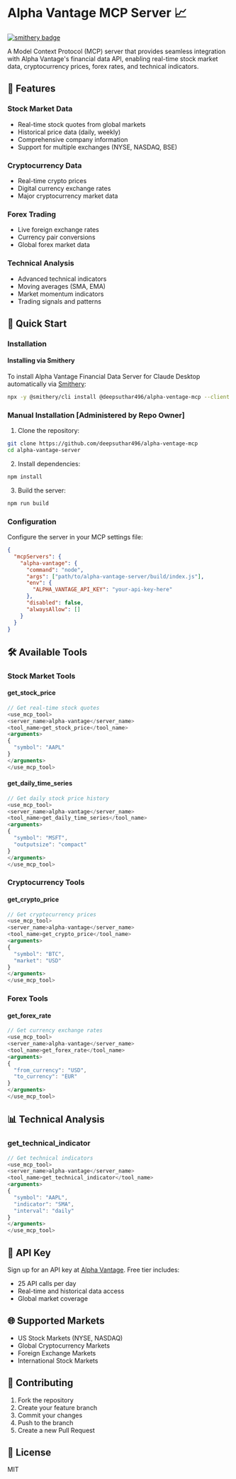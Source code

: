 # Alpha Vantage MCP Server 📈
[![smithery badge](https://smithery.ai/badge/@deepsuthar496/alpha-ventage-mcp)](https://smithery.ai/server/@deepsuthar496/alpha-ventage-mcp)

A Model Context Protocol (MCP) server that provides seamless integration with Alpha Vantage's financial data API, enabling real-time stock market data, cryptocurrency prices, forex rates, and technical indicators.

## 🌟 Features

### Stock Market Data
- Real-time stock quotes from global markets
- Historical price data (daily, weekly)
- Comprehensive company information
- Support for multiple exchanges (NYSE, NASDAQ, BSE)

### Cryptocurrency Data
- Real-time crypto prices
- Digital currency exchange rates
- Major cryptocurrency market data

### Forex Trading
- Live foreign exchange rates
- Currency pair conversions
- Global forex market data

### Technical Analysis
- Advanced technical indicators
- Moving averages (SMA, EMA)
- Market momentum indicators
- Trading signals and patterns

## 🚀 Quick Start

### Installation

#### Installing via Smithery

To install Alpha Vantage Financial Data Server for Claude Desktop automatically via [Smithery](https://smithery.ai/server/@deepsuthar496/alpha-ventage-mcp):

```bash
npx -y @smithery/cli install @deepsuthar496/alpha-ventage-mcp --client claude
```

### Manual Installation [Administered by Repo Owner]

1. Clone the repository:
```bash
git clone https://github.com/deepsuthar496/alpha-ventage-mcp
cd alpha-vantage-server
```

2. Install dependencies:
```bash
npm install
```

3. Build the server:
```bash
npm run build
```

### Configuration

Configure the server in your MCP settings file:

```json
{
  "mcpServers": {
    "alpha-vantage": {
      "command": "node",
      "args": ["path/to/alpha-vantage-server/build/index.js"],
      "env": {
        "ALPHA_VANTAGE_API_KEY": "your-api-key-here"
      },
      "disabled": false,
      "alwaysAllow": []
    }
  }
}
```

## 🛠️ Available Tools

### Stock Market Tools

#### get_stock_price
```typescript
// Get real-time stock quotes
<use_mcp_tool>
<server_name>alpha-vantage</server_name>
<tool_name>get_stock_price</tool_name>
<arguments>
{
  "symbol": "AAPL" 
}
</arguments>
</use_mcp_tool>
```

#### get_daily_time_series
```typescript
// Get daily stock price history
<use_mcp_tool>
<server_name>alpha-vantage</server_name>
<tool_name>get_daily_time_series</tool_name>
<arguments>
{
  "symbol": "MSFT",
  "outputsize": "compact"
}
</arguments>
</use_mcp_tool>
```

### Cryptocurrency Tools

#### get_crypto_price
```typescript
// Get cryptocurrency prices
<use_mcp_tool>
<server_name>alpha-vantage</server_name>
<tool_name>get_crypto_price</tool_name>
<arguments>
{
  "symbol": "BTC",
  "market": "USD"
}
</arguments>
</use_mcp_tool>
```

### Forex Tools

#### get_forex_rate
```typescript
// Get currency exchange rates
<use_mcp_tool>
<server_name>alpha-vantage</server_name>
<tool_name>get_forex_rate</tool_name>
<arguments>
{
  "from_currency": "USD",
  "to_currency": "EUR"
}
</arguments>
</use_mcp_tool>
```

## 📊 Technical Analysis

### get_technical_indicator
```typescript
// Get technical indicators
<use_mcp_tool>
<server_name>alpha-vantage</server_name>
<tool_name>get_technical_indicator</tool_name>
<arguments>
{
  "symbol": "AAPL",
  "indicator": "SMA",
  "interval": "daily"
}
</arguments>
</use_mcp_tool>
```

## 🔑 API Key

Sign up for an API key at [Alpha Vantage](https://www.alphavantage.co/support/#api-key). Free tier includes:
- 25 API calls per day
- Real-time and historical data access
- Global market coverage

## 🌐 Supported Markets

- US Stock Markets (NYSE, NASDAQ)
- Global Cryptocurrency Markets
- Foreign Exchange Markets
- International Stock Markets

## 🤝 Contributing

1. Fork the repository
2. Create your feature branch
3. Commit your changes
4. Push to the branch
5. Create a new Pull Request

## 📝 License

MIT